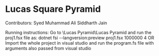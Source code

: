 # Lucas Square Pyramid

Contributors:
Syed Muhammad Ali
Siddharth Jain

Running instructions:
Go to \Lucas Pyramid\Lucas Pyramid and run the proj1.fsx file as: dotnet fsi --langversion:preview proj1.fsx 1000000 4
OR
Import the whole project in visual studio and run the program.fs file with arguments also passed from visual studio